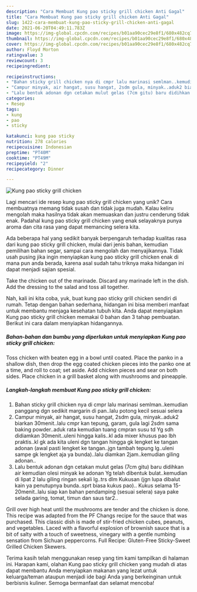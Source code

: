 ```yaml
---
description: "Cara Membuat Kung pao sticky grill chicken Anti Gagal"
title: "Cara Membuat Kung pao sticky grill chicken Anti Gagal"
slug: 1422-cara-membuat-kung-pao-sticky-grill-chicken-anti-gagal
date: 2021-06-20T04:49:11.783Z
image: https://img-global.cpcdn.com/recipes/b01aa90cec29e8f1/680x482cq70/kung-pao-sticky-grill-chicken-foto-resep-utama.jpg
thumbnail: https://img-global.cpcdn.com/recipes/b01aa90cec29e8f1/680x482cq70/kung-pao-sticky-grill-chicken-foto-resep-utama.jpg
cover: https://img-global.cpcdn.com/recipes/b01aa90cec29e8f1/680x482cq70/kung-pao-sticky-grill-chicken-foto-resep-utama.jpg
author: Floyd Morton
ratingvalue: 3
reviewcount: 3
recipeingredient:

recipeinstructions:
- "Bahan sticky grill chicken nya di cmpr lalu marinasi semlman..kemudian panggang dgn sedikit margarin di pan..lalu potong kecil sesuai selera"
- "Campur minyak, air hangat, susu hangat, 2sdm gula, minyak..aduk2 biarkan 30menit..lalu cmpr kan tepung, garam, gula lagi 2sdm sama baking powder..aduk rata kemudian tuang cmpran susu td Yg sdh didiamkan 30menit..uleni hingga kalis..kl ada mixer khusus pao lbh praktis..kl gk ada kita uleni dgn tangan hingga gk lengket ke tangan adonan (awal pasti lengket ke tangan..jgn tambah tepung lg..uleni sampe gk lengket aja ya bunda)..lalu diamkan 2jam..kemudian giling adonan.."
- "Lalu bentuk adonan dgn cetakan mulut gelas (7cm gitu) baru didihkan air kemudian olesi minyak ke adonan Yg telah dibentuk bulat..kemudian di lipat 2 lalu giling ringan sekali lg..trs dlm Kukusan (jgn lupa dibalut kain ya penutupnya bunda..sprt biasa kukus pao).. Kukus selama 15-20menit..lalu siap kan bahan pendamping (sesuai selera) saya pake selada garing, tomat, timun dan saus tar2.."
categories:
- Resep
tags:
- kung
- pao
- sticky

katakunci: kung pao sticky 
nutrition: 278 calories
recipecuisine: Indonesian
preptime: "PT40M"
cooktime: "PT49M"
recipeyield: "2"
recipecategory: Dinner

---
```



![Kung pao sticky grill chicken](https://img-global.cpcdn.com/recipes/b01aa90cec29e8f1/680x482cq70/kung-pao-sticky-grill-chicken-foto-resep-utama.jpg)

Lagi mencari ide resep kung pao sticky grill chicken yang unik? Cara membuatnya memang tidak susah dan tidak juga mudah. Kalau keliru mengolah maka hasilnya tidak akan memuaskan dan justru cenderung tidak enak. Padahal kung pao sticky grill chicken yang enak selayaknya punya aroma dan cita rasa yang dapat memancing selera kita.

Ada beberapa hal yang sedikit banyak berpengaruh terhadap kualitas rasa dari kung pao sticky grill chicken, mulai dari jenis bahan, kemudian pemilihan bahan segar, sampai cara mengolah dan menyajikannya. Tidak usah pusing jika ingin menyiapkan kung pao sticky grill chicken enak di mana pun anda berada, karena asal sudah tahu triknya maka hidangan ini dapat menjadi sajian spesial.

Take the chicken out of the marinade. Discard any marinade left in the dish. Add the dressing to the salad and toss all together.


Nah, kali ini kita coba, yuk, buat kung pao sticky grill chicken sendiri di rumah. Tetap dengan bahan sederhana, hidangan ini bisa memberi manfaat untuk membantu menjaga kesehatan tubuh kita. Anda dapat menyiapkan Kung pao sticky grill chicken memakai 0 bahan dan 3 tahap pembuatan. Berikut ini cara dalam menyiapkan hidangannya.

<!--inarticleads1-->

##### Bahan-bahan dan bumbu yang diperlukan untuk menyiapkan Kung pao sticky grill chicken:



Toss chicken with beaten egg in a bowl until coated. Place the panko in a shallow dish, then drop the egg coated chicken pieces into the panko one at a time, and roll to coat; set aside. Add chicken pieces and sear on both sides. Place chicken in a grill basket along with mushrooms and pineapple. 

<!--inarticleads2-->

##### Langkah-langkah membuat Kung pao sticky grill chicken:

1. Bahan sticky grill chicken nya di cmpr lalu marinasi semlman..kemudian panggang dgn sedikit margarin di pan..lalu potong kecil sesuai selera
1. Campur minyak, air hangat, susu hangat, 2sdm gula, minyak..aduk2 biarkan 30menit..lalu cmpr kan tepung, garam, gula lagi 2sdm sama baking powder..aduk rata kemudian tuang cmpran susu td Yg sdh didiamkan 30menit..uleni hingga kalis..kl ada mixer khusus pao lbh praktis..kl gk ada kita uleni dgn tangan hingga gk lengket ke tangan adonan (awal pasti lengket ke tangan..jgn tambah tepung lg..uleni sampe gk lengket aja ya bunda)..lalu diamkan 2jam..kemudian giling adonan..
1. Lalu bentuk adonan dgn cetakan mulut gelas (7cm gitu) baru didihkan air kemudian olesi minyak ke adonan Yg telah dibentuk bulat..kemudian di lipat 2 lalu giling ringan sekali lg..trs dlm Kukusan (jgn lupa dibalut kain ya penutupnya bunda..sprt biasa kukus pao).. Kukus selama 15-20menit..lalu siap kan bahan pendamping (sesuai selera) saya pake selada garing, tomat, timun dan saus tar2..


Grill over high heat until the mushrooms are tender and the chicken is done. This recipe was adapted from the PF Changs recipe for the sauce that was purchased. This classic dish is made of stir-fried chicken cubes, peanuts, and vegetables. Laced with a flavorful explosion of brownish sauce that is a bit of salty with a touch of sweetness, vinegary with a gentle numbing sensation from Sichuan peppercorns. Full Recipe: Gluten-Free Sticky-Sweet Grilled Chicken Skewers. 

Terima kasih telah menggunakan resep yang tim kami tampilkan di halaman ini. Harapan kami, olahan Kung pao sticky grill chicken yang mudah di atas dapat membantu Anda menyiapkan makanan yang lezat untuk keluarga/teman ataupun menjadi ide bagi Anda yang berkeinginan untuk berbisnis kuliner. Semoga bermanfaat dan selamat mencoba!
